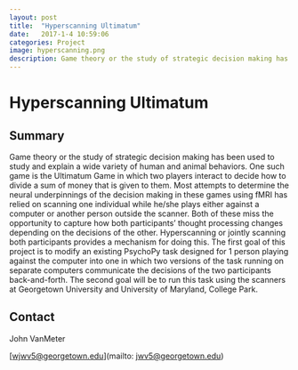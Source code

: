 ```yaml
---
layout: post
title:  "Hyperscanning Ultimatum"
date:   2017-1-4 10:59:06
categories: Project
image: hyperscanning.png
description: Game theory or the study of strategic decision making has been used to study and explain a wide variety of human and animal behaviors.
---
```

# Hyperscanning Ultimatum

## Summary
Game theory or the study of strategic decision making has been used to study and explain a wide variety of human and animal behaviors. One such game is the Ultimatum Game in which two players interact to decide how to divide a sum of money that is given to them. Most attempts to determine the neural underpinnings of the decision making in these games using fMRI has relied on scanning one individual while he/she plays either against a computer or another person outside the scanner. Both of these miss the opportunity to capture how both participants’ thought processing changes depending on the decisions of the other. Hyperscanning or jointly scanning both participants provides a mechanism for doing this. The first goal of this project is to modify an existing PsychoPy task designed for 1 person playing against the computer into one in which two versions of the task running on separate computers communicate the decisions of the two participants back-and-forth. The second goal will be to run this task using the scanners at Georgetown University and University of Maryland, College Park.

## Contact
John VanMeter

[wjwv5@georgetown.edu](mailto: jwv5@georgetown.edu)
